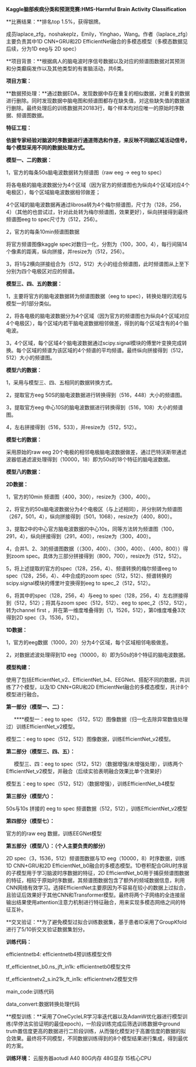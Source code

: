 ﻿**Kaggle脑部疾病分类和预测竞赛:HMS-Harmful Brain Activity Classification**

**比赛结果：**排名top 1.5%，获得银牌。

成员<a name="_hlk170845521"></a>laplace\_zfg，noshakeplz，Emily，Yinghao，Wang。作者（laplace\_zfg）主要负责其中1D CNN+GRU和2D EfficientNet融合的多模态模型（多模态数据见后续，分为1D eeg与 2D spec）

**项目背景：**根据病人的脑电波时序信号数据以及对应的频谱图数据对其预测和分类癫痫发作以及其他类型的有害脑活动，共6类。

**项目方案：**

**数据预处理：**通过数据EDA，发现数据中存在重复的相似数据，对重复的数据进行删除。同时发现数据中脑电图和频谱图都存在缺失值，对这些缺失值的数据进行删除。最终处理后的训练数据共20183行，每个样本均对应唯一的原始时序数据、频谱图数据。

**特征工程：**

**依据专家经验对脑波时序数据进行通道筛选和作差，来反映不同脑区域活动信号，每个模型采用不同的数据处理方式。**

**模型一、二的数据：**

1，官方的每条50s脑电波数据转为频谱图（raw eeg -> eeg to spec）

<a name="_hlk170810277"></a>将各电极的脑电波数据分为4个区域（因为官方的频谱图也为纵向4个区域对应4个电极区），每个区域脑电波数据相邻做差；

4个区域的脑电波数据再通过librosa转为4个梅尔频谱图，尺寸为（128，256，4）（其他的也尝试过，针对此处转为梅尔频谱图，效果更好），纵向拼接得到最终频谱图eeg to spec尺寸为（512，256）。


2，官方的每条10min频谱图数据

将官方频谱图像kaggle spec对数归一化，分割为（100，300，4），每行间隔14个像素的距离，纵向拼接，并resize为（512，256）。

3，将1与2横向拼接组合为（512，512）大小的组合频谱图，此时频谱图从上至下分别为四个电极区对应的频谱。

**模型三、四、五<a name="_hlk170805832"></a>的数据：**

1，主要将官方的脑电波数据转为频谱图数据（eeg to spec），转换处理的流程与模型一的1部分类似。

2，将各电极的脑电波数据分为4个区域（因为官方的频谱图也为纵向4个区域对应4个电极区），每个区域内若干脑电波数据相邻做差，得到的每个区域含有的4个脑电波。

3，4个区域，每个区域4个脑电波数据通过<a name="_hlk170826560"></a>scipy.signal模块的傅里叶变换完成转换。每个区域的频谱为该区域的4个频谱的平均频谱。最终纵向拼接得到（512，512）大小的频谱图。

**模型六的数据：**

1，采用与模型三、四、五相同的数据转换方式。

2，提取官方eeg 50S的脑电波数据进行转换得到（516，448）大小的频谱图。

3，提取官方eeg 中心10S的脑电波数据进行转换得到（516，108）大小的频谱图。

4，左右拼接得到（516，533），并resize为（512，512）。

**模型七的数据：**

采用<a name="_hlk170844231"></a>原始的raw eeg 20个电极的相邻电极脑电波数据做差，通过巴特沃斯带通滤波器低通滤波处理得到（10000，18）即为50s的18个特征的脑电波数据。

**模型八的数据：**

**2D数据：**

1，官方的10min 频谱图（400，300），resize为（300，400）。

2，将官方的50s脑电波数据分为4个电极区（与上述相同），并分别转为频谱图（267，501，4），纵向拼接得到（501，1068），resize为（400，800）。

3，提取2中的中心官方脑电波数据的中心10s，同等方法转为频谱图（100，291，4），纵向拼接得到（291，400），resize为（300，400）。

4，合并1、2、3的频谱图数据（（300，400）、（300，400）、（400，800））得到<a name="_hlk170826337"></a>zoom spec。具体为三部分拼接得到（800，700），resize为（512，512）。

5，将上述提取的官方的spec（128，256，4）、<a name="_hlk170826408"></a>频谱转换的梅尔频谱eeg to spec（128，256，4）、4中合成的zoom spec（512，512）、频谱转换的scipy.signal模块的傅里叶变换得到eeg to spec\_2（512，512）。

6，将其中的spec（128，256，4）与eeg to spec（128，256，4）左右拼接得到（512，512）；将其与zoom spec（512，512）、eeg to spec\_2（512，512），转为channel first ，并在第一维度堆叠得到（1，1526，512），第0维度堆叠3次得到<a name="_hlk170845115"></a>2D spec<a name="_hlk170845143"></a>（3，1536，512）。

**1D数据：**

1，官方的eeg数据（1000，20）分为4个区域，每个区域相邻电极做差。

2，对数据滤波处理得到1D eeg<a name="_hlk170845610"></a>（10000，8）即为50s的8个特征的脑电波数据。

**模型构建：**

使用了包括EfficientNet\_v2、EfficientNet\_b4、EEGNet、搭配不同的数据，共训练了7个模型，以及1D CNN+GRU和2D EfficientNet融合的多模态模型，共计8个模型进行融合。

**第一部分（<a name="_hlk170842997"></a>模型一、二）：**

`	`**<a name="_hlk170842939"></a>**模型一：eeg to spec （512，512）图像数据（归一化去除异常数值处理过）<a name="_hlk170842986"></a>训练EfficientNet\_v2模型。

模型二：<a name="_hlk170843476"></a>eeg to spec（512，512）图像数据<a name="_hlk170844113"></a>，训练EfficientNet\_v2模型。

**第二部分（模型三、四、五）：**

`	`模型三、四：eeg to spec（512，512）（数据增强/未增强处理），训练两个EfficientNet\_v2模型，并融合（后续实验表明融合效果比单个效果好）

模型五：eeg to spec（512，512）（数据增强），训练EfficientNet\_b4模型

**第三部分（模型六）：**

50s与10s 拼接的 eeg to spec 频谱数据（512，512），训练EfficientNet\_v2模型

**第四部分（模型七）：**

官方的的raw eeg 数据，训练EEGNet模型

**第五部分（模型八）：（个人主要负责的部分）**

2D spec（3，1536，512）频谱图数据与1D eeg（10000，8）时序数据，<a name="_hlk170845645"></a>训练1D CNN+GRU和2D EfficientNet\_b0融合的多模态模型。1D卷积配合GRU时序层的子模型用于学习脑波时序数据的特征，2D EfficientNet\_b0用于捕获频谱图数据的特征，相较于原始时序数据，其频谱图数据包含了额外的频域数据信息，利用CNN网络有效学习。选择EfficientNet主要原因为不容易在较小的数据上过拟合，且验证后效果好于其他CNN和Transformer模型。最终将两个子网络的全连接层输出结果使用attention注意力机制进行特征融合，用来实现多模态网络之间的特征互补。

**交叉验证：**为了避免模型过拟合训练数据集，基于患者ID采用了GroupKfold进行了5/10折交叉验证数据集划分。

**训练代码：**

efficientnetb4: efficientnetb4预训练模型文件

tf\_<a name="_hlk171153963"></a>efficientnet\_b0.ns\_jft\_in1k: efficientnetb0模型文件

tf\_<a name="_hlk171153972"></a>efficientnetv2\_s.in21k\_ft\_in1k: efficientnetv2模型文件

main\_code:训练代码

data\_convert:数据转换处理代码

**模型训练：**采用了OneCycleLR学习率迭代器以及AdamW优化器进行模型训练(早停法实验证明的最佳epoch)，一阶段训练完成后筛选训练数据中ground truth置信度更高的数据进行二阶段训练，从而强化模型对于高置信度的数据的拟合效果。最终将不同模型，不同数据训练得到的8个模型结果进行集成，得到最优的方案。

**训练环境：** 云服务器aotudl A40 80G内存 48G显存 15核心CPU




